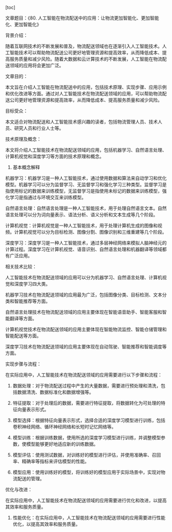 
[toc]                    
                
                
文章题目：《80. 人工智能在物流配送中的应用：让物流更加智能化、更加智能化、更加智能化》

背景介绍：

随着互联网技术的不断发展和普及，物流配送领域也在逐渐引入人工智能技术。人工智能技术可以帮助物流配送公司更好地管理资源和提高效率，从而降低成本、提高服务质量和减少风险。随着大数据和云计算技术的不断发展，人工智能在物流配送领域的应用将会更加广泛。

文章目的：

本文旨在介绍人工智能在物流配送中的应用，包括技术原理、实现步骤、应用示例和优化改进等方面。通过对人工智能技术在物流配送领域的应用，可以帮助物流配送公司更好地管理资源和提高效率，从而降低成本、提高服务质量和减少风险。

目标受众：

本文适合对物流配送和人工智能技术感兴趣的读者，包括物流管理人员、技术人员、研究人员和行业人士等。

技术原理及概念：

本文将介绍人工智能技术在物流配送领域的应用，包括机器学习、自然语言处理、计算机视觉和深度学习等方面的技术原理和概念。

1. 基本概念解释

机器学习：机器学习是一种人工智能技术，通过使用数据和算法来自动学习和优化模型。机器学习可以分为监督学习、无监督学习和强化学习三种类型。监督学习是指使用标记的数据来训练模型，无监督学习是指使用未标记的数据来训练模型，强化学习是指通过与环境交互来训练模型。

自然语言处理：自然语言处理是一种人工智能技术，用于处理自然语言文本。自然语言处理可以分为词向量表示、语法分析、语义分析和文本生成等几个阶段。

计算机视觉：计算机视觉是一种人工智能技术，用于处理计算机生成的图像和视频。计算机视觉可以分为目标检测、图像分割、图像识别和三维重建等几个阶段。

深度学习：深度学习是一种人工智能技术，通过多层神经网络来模拟人脑神经元的计算过程。深度学习在计算机视觉、语音识别、自然语言处理和机器翻译等领域都有广泛应用。

相关技术比较：

人工智能技术在物流配送领域的应用可以分为机器学习、自然语言处理、计算机视觉和深度学习四大类。

机器学习技术在物流配送领域的应用最为广泛，包括图像分类、目标检测、文本分类和智能推荐等方面。

自然语言处理技术在物流配送领域的应用主要体现在智能语音助手、智能客服和智能翻译等方面。

计算机视觉技术在物流配送领域的应用主要体现在智能物流监控、智能仓储管理和智能配送等方面。

深度学习技术在物流配送领域的应用主要体现在自动驾驶、智能推荐和智能调度等方面。

实现步骤与流程：

在实际应用中，人工智能技术在物流配送领域的应用需要进行以下步骤和流程：

1. 数据处理：对于物流配送过程中产生的大量数据，需要进行预处理和清洗，包括数据清洗、数据标准化和数据增强等。

2. 特征提取：对于处理后的数据，需要进行特征提取，将数据转化为可处理的特征向量表示形式。

3. 模型选择：根据特征向量表示形式，选择合适的深度学习模型进行训练，包括卷积神经网络、循环神经网络和长短时记忆网络等。

4. 模型训练：根据训练数据，使用所选的深度学习模型进行训练，并调整模型参数，使模型能够更好地适应新的训练数据。

5. 模型评估：使用测试数据，对训练好的模型进行评估，并使用准确率、召回率、精确率等指标来评估模型的性能。

6. 模型应用：使用训练好的模型，将训练好的模型应用于实际场景中，实现对物流配送的管理。

优化与改进：

在实际应用中，人工智能技术在物流配送领域的应用需要进行优化和改进，以提高其效率和服务质量。

1. 性能优化：在实际应用中，人工智能技术在物流配送领域的应用需要进行性能优化，以提高其效率和服务质量。

